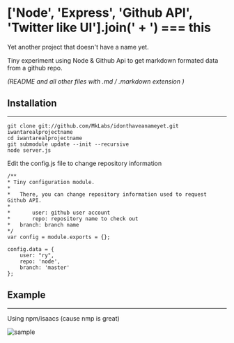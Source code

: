 # ['Node', 'Express', 'Github API', 'Twitter like UI'].join(' + ') === this

Yet another project that doesn't have a name yet.

Tiny experiment using Node & Github Api to get markdown formated data from a github repo.

*(README and all other files with .md / .markdown extension )*

Installation
------------
------------

	git clone git://github.com/MkLabs/idonthaveanameyet.git iwantarealprojectname
	cd iwantarealprojectname
	git submodule update --init --recursive
	node server.js

Edit the config.js file to change repository information
	
	/**
	* Tiny configuration module.
	*
	*	There, you can change repository information used to request Github API.
	*		
	*		user: github user account
	*		repo: repository name to check out
	* 	branch: branch name
	*/
	var config = module.exports = {};

	config.data = {
	    user: "ry",
	    repo: 'node',
	    branch: 'master'
	};

Example
-------
-------
Using npm/isaacs (cause nmp is great)

![sample](https://github.com/mklabs/nodeapps/idonthaveanameyet/raw/master/static/img/node-md-githubapi-sample.png "sample")